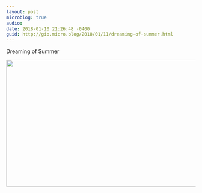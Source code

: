 ```yaml
---
layout: post
microblog: true
audio: 
date: 2018-01-10 21:26:48 -0400
guid: http://gio.micro.blog/2018/01/11/dreaming-of-summer.html
---
```

Dreaming of Summer

<img src="http://microblog.stevegio.net/uploads/2018/ce60781fbb.jpg" width="600" height="337" />
